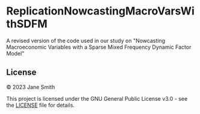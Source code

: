 # ReplicationNowcastingMacroVarsWithSDFM
A revised version of the code used in our study on "Nowcasting Macroeconomic Variables with a Sparse Mixed Frequency Dynamic Factor Model"

## License

© 2023 Jane Smith

This project is licensed under the GNU General Public License v3.0 - see the [LICENSE](LICENSE) file for details.
